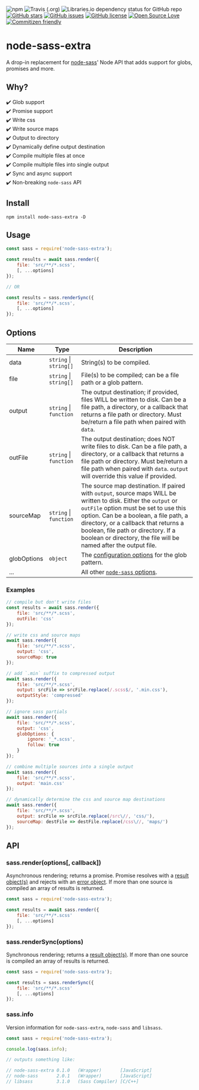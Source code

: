 ![npm](https://img.shields.io/npm/v/node-sass-extra)
![Travis (.org)](https://img.shields.io/travis/marksmccann/node-sass-extra)
![Libraries.io dependency status for GitHub repo](https://img.shields.io/librariesio/github/marksmccann/node-sass-extra)
[![GitHub stars](https://img.shields.io/github/stars/marksmccann/node-sass-extra)](https://github.com/marksmccann/node-sass-extra/stargazers)
[![GitHub issues](https://img.shields.io/github/issues/marksmccann/node-sass-extra)](https://github.com/marksmccann/node-sass-extra/issues)
[![GitHub license](https://img.shields.io/github/license/marksmccann/node-sass-extra)](https://github.com/marksmccann/node-sass-extra/blob/master/LICENSE)
[![Open Source Love](https://badges.frapsoft.com/os/v2/open-source.svg?v=102)](https://github.com/ellerbrock/open-source-badge/)
[![Commitizen friendly](https://img.shields.io/badge/commitizen-friendly-brightgreen.svg)](http://commitizen.github.io/cz-cli/)

# node-sass-extra

A drop-in replacement for [node-sass](https://github.com/sass/node-sass)' Node API that adds support for globs, promises and more.

## Why?

:heavy_check_mark: Glob support  
:heavy_check_mark: Promise support  
:heavy_check_mark: Write css  
:heavy_check_mark: Write source maps  
:heavy_check_mark: Output to directory  
:heavy_check_mark: Dynamically define output destination  
:heavy_check_mark: Compile multiple files at once  
:heavy_check_mark: Compile multiple files into single output  
:heavy_check_mark: Sync and async support  
:heavy_check_mark: Non-breaking `node-sass` API  

## Install

```shell
npm install node-sass-extra -D
```

## Usage

```js
const sass = require('node-sass-extra');

const results = await sass.render({
    file: 'src/**/*.scss',
    [, ...options]
});

// OR

const results = sass.renderSync({
    file: 'src/**/*.scss',
    [, ...options]
});
```

## Options

|Name|Type|Description|
|----|----|-----------|
|data|`string` \| `string[]`|String(s) to be compiled.|
|file|`string` \| `string[]`|File(s) to be compiled; can be a file path or a glob pattern.|
|output|`string` \| `function`|The output destination; if provided, files WILL be written to disk. Can be a file path, a directory, or a callback that returns a file path or directory. Must be/return a file path when paired with `data`.|
|outFile|`string` \| `function`|The output destination; does NOT write files to disk. Can be a file path, a directory, or a callback that returns a file path or directory. Must be/return a file path when paired with `data`. `output` will override this value if provided.|
|sourceMap|`string` \| `function`|The source map destination. If paired with `output`, source maps WILL be written to disk. Either the `output` or `outFile` option must be set to use this option. Can be a boolean, a file path, a directory, or a callback that returns a boolean, file path or directory. If a boolean or directory, the file will be named after the output file.|
|globOptions|`object`|The [configuration options](https://www.npmjs.com/package/glob#options) for the glob pattern.|
|...||All other [`node-sass` options](https://github.com/sass/node-sass#options).|

### Examples

```js
// compile but don't write files
const results = await sass.render({
    file: 'src/**/*.scss',
    outFile: 'css'
});

// write css and source maps
await sass.render({
    file: 'src/**/*.scss',
    output: 'css',
    sourceMap: true
});

// add `.min` suffix to compressed output
await sass.render({
    file: 'src/**/*.scss',
    output: srcFile => srcFile.replace(/.scss$/, '.min.css'),
    outputStyle: 'compressed'
});

// ignore sass partials
await sass.render({
    file: 'src/**/*.scss',
    output: 'css',
    globOptions: {
        ignore: '_*.scss',
        follow: true
    }
});

// combine multiple sources into a single output
await sass.render({
    file: 'src/**/*.scss',
    output: 'main.css'
});

// dynamically determine the css and source map destinations
await sass.render({
    file: 'src/**/*.scss',
    output: srcFile => srcFile.replace(/src\//, 'css/'),
    sourceMap: destFile => destFile.replace(/css\//, 'maps/')
});
```

## API

### sass.render(options[, callback])

Asynchronous rendering; returns a promise. Promise resolves with a [result object(s)](https://github.com/sass/node-sass#result-object) and rejects with an
[error object](https://github.com/sass/node-sass#error-object). If more than one source is compiled an array of results is returned.

```js
const sass = require('node-sass-extra');

const results = await sass.render({
    file: 'src/**/*.scss'
    [, ...options]
});
```

### sass.renderSync(options)

Synchronous rendering; returns a [result object(s)](https://github.com/sass/node-sass#result-object). If more than one source is compiled an array of results is returned.

```js
const sass = require('node-sass-extra');

const results = sass.renderSync({
    file: 'src/**/*.scss'
    [, ...options]
});
```

### sass.info

Version information for `node-sass-extra`, `node-sass` and `libsass`.

```js
const sass = require('node-sass-extra');

console.log(sass.info);

// outputs something like:

// node-sass-extra 0.1.0   (Wrapper)       [JavaScript]
// node-sass       2.0.1   (Wrapper)       [JavaScript]
// libsass         3.1.0   (Sass Compiler) [C/C++]
```